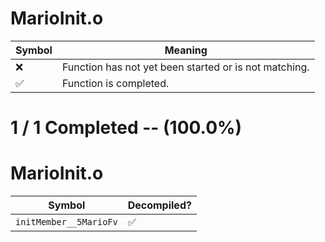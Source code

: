 # MarioInit.o
| Symbol | Meaning 
| ------------- | ------------- 
| :x: | Function has not yet been started or is not matching. 
| :white_check_mark: | Function is completed. 


# 1 / 1 Completed -- (100.0%)
# MarioInit.o
| Symbol | Decompiled? |
| ------------- | ------------- |
| `initMember__5MarioFv` | :white_check_mark: |
